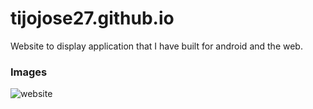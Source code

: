 # tijojose27.github.io

Website to display application that I have built for android and the web. 


### Images

![website](https://user-images.githubusercontent.com/4128893/38844557-9b4ce7be-41b9-11e8-80bd-eecbe0581f75.JPG)
